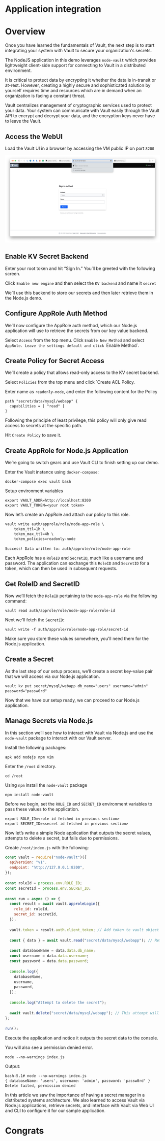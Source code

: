 # Application integration

# Overview
Once you have learned the fundamentals of Vault, the next step is to start integrating your system with Vault to secure your organization's secrets.

The NodeJS  application in this demo leverages `node-vault` which provides lightweight client-side support for connecting to Vault in a distributed environment.

It is critical to protect data by encrypting it whether the data is in-transit or at-rest. However, creating a highly secure and sophisticated solution by yourself requires time and resources which are in demand when an organization is facing a constant threat.

Vault centralizes management of cryptographic services used to protect your data. Your system can communicate with Vault easily through the Vault API to encrypt and decrypt your data, and the encryption keys never have to leave the Vault.

## Access the WebUI
Load the Vault UI in a browser by accessing the VM public IP on port `8200`

![](images/vault-web-ui.jpg)

## Enable KV Secret Backend
Enter your root token and hit “Sign In.” You’ll be greeted with the following screen.

[](images/vault-secret-backend.png)

Click `Enable new engine` and then select the `KV backend` and name it `secret`

We’ll use this backend to store our secrets and then later retrieve them in the Node.js demo.


## Configure AppRole Auth Method

We’ll now configure the AppRole auth method, which our Node.js application will use to retrieve the secrets from our key value backend.

Select `Access` from the top menu. Click `Enable New Method` and select `AppRole. Leave the settings default and click `Enable Method`.

## Create Policy for Secret Access

We’ll create a policy that allows read-only access to the KV secret backend.

Select `Policies` from the top menu and click `Create ACL Policy.

Enter name as `readonly-node`, and enter the following content for the Policy

```
path "secret/data/mysql/webapp" {
  capabilities = [ "read" ]
}
```

Following the principle of least privilege, this policy will only give read access to secrets at the specific path.

Hit `Create Policy` to save it. 

## Create AppRole for Node.js Application

We’re going to switch gears and use Vault CLI to finish setting up our demo.

Enter the Vault instance using `docker-compose`: 

```
docker-compose exec vault bash
```

Setup environment variables 
```
export VAULT_ADDR=http://localhost:8200
export VAULT_TOKEN=<your root token>
```

Now let’s create an AppRole and attach our policy to this role.

```
vault write auth/approle/role/node-app-role \
    token_ttl=1h \
    token_max_ttl=4h \
    token_policies=readonly-node

Success! Data written to: auth/approle/role/node-app-role
```

Each AppRole has a `RoleID` and `SecretID`, much like a username and password. The application can exchange this `RoleID` and `SecretID` for a token, which can then be used in subsequent requests.

## Get RoleID and SecretID

Now we’ll fetch the `RoleID` pertaining to the `node-app-role` via the following command:

```
vault read auth/approle/role/node-app-role/role-id
```

Next we'll fetch the `SecretID`:
```
vault write -f auth/approle/role/node-app-role/secret-id
```

Make sure you store these values somewhere, you'll need them for the Node.js application. 

## Create a Secret
As the last step of our setup process, we’ll create a secret key-value pair that we will access via our Node.js application.

```
vault kv put secret/mysql/webapp db_name="users" username="admin" password="passw0rd"
```

Now that we have our setup ready, we can proceed to our Node.js application.

## Manage Secrets via Node.js 

In this section we’ll see how to interact with Vault via Node.js and use the `node-vault` package to interact with our Vault server.

Install the following packages:
```
apk add nodejs npm vim
```

Enter the `/root` directory.
```
cd /root
```

Using `npm` install the `node-vault` package
```
npm install node-vault
```

Before we begin, set the `ROLE_ID` and `SECRET_ID` environment variables to pass these values to the application.

```
export ROLE_ID=<role id fetched in previous section>
export SECRET_ID=<secret id fetched in previous section>
```

Now let’s write a simple Node application that outputs the secret values, attempts to delete a secret, but fails due to permissions.

Create `/root/index.js` with the following: 

```js
const vault = require("node-vault")({
  apiVersion: "v1",
  endpoint: "http://127.0.0.1:8200",
});

const roleId = process.env.ROLE_ID;
const secretId = process.env.SECRET_ID;

const run = async () => {
  const result = await vault.approleLogin({
    role_id: roleId,
    secret_id: secretId,
  });

  vault.token = result.auth.client_token; // Add token to vault object for subsequent requests.

  const { data } = await vault.read("secret/data/mysql/webapp"); // Retrieve the secret stored in previous steps.

  const databaseName = data.data.db_name;
  const username = data.data.username;
  const password = data.data.password;

  console.log({
    databaseName,
    username,
    password,
  });

  console.log("Attempt to delete the secret");

  await vault.delete("secret/data/mysql/webapp"); // This attempt will fail as the AppRole node-app-role doesn't have delete permissions.
};

run();
```

Execute the application and notice it outputs the secret data to the console. 

You will also see a permission denied error. 

```
node --no-warnings index.js
```

Output: 
```
bash-5.1# node --no-warnings index.js
{ databaseName: 'users', username: 'admin', password: 'passw0rd' }
Delete failed, permission denied
```

In this article we saw the importance of having a secret manager in a distributed systems architecture. We also learned to access Vault via Node.js applications, retrieve secrets, and interface with Vault via Web UI and CLI to configure it for our sample application.

# Congrats
